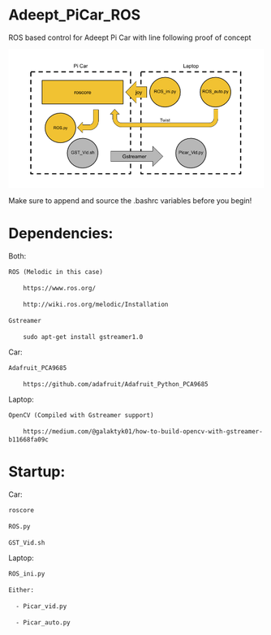 # Adeept_PiCar_ROS
ROS based control for Adeept Pi Car with line following proof of concept

![Flow Chart](https://raw.githubusercontent.com/jacksonsugar/Adeept_PiCar_ROS/master/Adeept_Picar_ROS_flowchart.png)

Make sure to append and source the .bashrc variables before you begin!

# Dependencies:

  Both:

    ROS (Melodic in this case)
    
        https://www.ros.org/
    
        http://wiki.ros.org/melodic/Installation
    
    Gstreamer
    
        sudo apt-get install gstreamer1.0
  
  Car:
    
    Adafruit_PCA9685
    
        https://github.com/adafruit/Adafruit_Python_PCA9685
    
  Laptop:
  
    OpenCV (Compiled with Gstreamer support)
    
        https://medium.com/@galaktyk01/how-to-build-opencv-with-gstreamer-b11668fa09c

# Startup:

  Car:
  
    roscore
  
    ROS.py
  
    GST_Vid.sh
  
  Laptop:
  
    ROS_ini.py
  
    Either: 
    
      - Picar_vid.py 
      
      - Picar_auto.py
  
